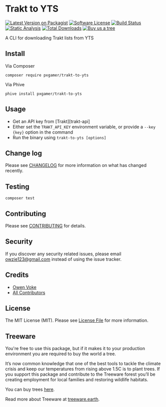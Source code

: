 # Trakt to YTS

[![Latest Version on Packagist][ico-version]][link-packagist]
[![Software License][ico-license]](LICENSE.md)
[![Build Status][ico-github-actions]][link-github-actions]
[![Static Analysis][ico-static-analysis]][link-static-analysis]
[![Total Downloads][ico-downloads]][link-downloads]
[![Buy us a tree][ico-treeware-gifting]][link-treeware-gifting]

A CLI for downloading Trakt lists from YTS

## Install

Via Composer

```shell
composer require pxgamer/trakt-to-yts
```

Via Phive

```shell
phive install pxgamer/trakt-to-yts
```

## Usage

- Get an API key from [Trakt][trakt-api]
- Either set the `TRAKT_API_KEY` environment variable, or provide a `--key {key}` option in the command
- Run the binary using `trakt-to-yts [options]`

## Change log

Please see [CHANGELOG](CHANGELOG.md) for more information on what has changed recently.

## Testing

``` shell
composer test
```

## Contributing

Please see [CONTRIBUTING](.github/CONTRIBUTING.md) for details.

## Security

If you discover any security related issues, please email owzie123@gmail.com instead of using the issue tracker.

## Credits

- [Owen Voke][link-author]
- [All Contributors][link-contributors]

## License

The MIT License (MIT). Please see [License File](LICENSE.md) for more information.

## Treeware

You're free to use this package, but if it makes it to your production environment you are required to buy the world a tree.

It’s now common knowledge that one of the best tools to tackle the climate crisis and keep our temperatures from rising above 1.5C is to plant trees. If you support this package and contribute to the Treeware forest you’ll be creating employment for local families and restoring wildlife habitats.

You can buy trees [here][link-treeware-gifting].

Read more about Treeware at [treeware.earth][link-treeware].

[ico-version]: https://img.shields.io/packagist/v/pxgamer/trakt-to-yts.svg?style=flat-square
[ico-license]: https://img.shields.io/badge/license-MIT-brightgreen.svg?style=flat-square
[ico-github-actions]: https://img.shields.io/github/workflow/status/pxgamer/trakt-to-yts/Tests.svg?style=flat-square
[ico-static-analysis]: https://img.shields.io/github/workflow/status/pxgamer/trakt-to-yts/Static%20Analysis.svg?style=flat-square&label=Static%20Analysis
[ico-downloads]: https://img.shields.io/packagist/dt/pxgamer/trakt-to-yts.svg?style=flat-square
[ico-treeware-gifting]: https://img.shields.io/badge/Treeware-%F0%9F%8C%B3-lightgreen?style=flat-square

[link-packagist]: https://packagist.org/packages/pxgamer/trakt-to-yts
[link-github-actions]: https://github.com/pxgamer/trakt-to-yts/actions
[link-static-analysis]: https://github.com/pxgamer/trakt-to-yts/actions/workflows/static.yml
[link-downloads]: https://packagist.org/packages/pxgamer/trakt-to-yts
[link-treeware]: https://treeware.earth
[link-treeware-gifting]: https://ecologi.com/owenvoke?gift-trees
[link-author]: https://github.com/owenvoke
[link-contributors]: ../../contributors
